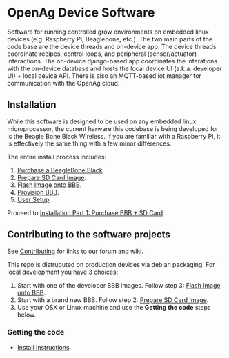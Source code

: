 # OpenAg Device Software
Software for running controlled grow environments on embedded linux devices (e.g. Raspberry Pi, Beaglebone, etc.). The two main parts of the code base are the device threads and on-device app. The device threads coordinate recipes, control loops, and peripheral (sensor/actuator) interactions. The on-device django-based app coordinates the interations with the on-device database and hosts the local device UI (a.k.a. developer UI) + local device API. There is also an MQTT-based iot manager for communication with the OpenAg cloud.

## Installation
While this software is designed to be used on any embedded linux microprocessor, the current harware this codebase is being developed for is the Beagle Bone Black Wireless. If you are familiar with a Raspberry Pi, it is effectively the same thing with a few minor differences.

The entire install process includes:
 1. [Purchase a BeagleBone Black](docs/purchase_bbb.md).
 2. [Prepare SD Card Image](docs/prepare_sd.md).
 3. [Flash Image onto BBB](docs/flash_bbb.md).
 4. [Provision BBB](docs/provision_bbb.md).
 5. [User Setup](docs/user_setup.md).

Proceed to [Installation Part 1: Purchase BBB + SD Card](docs/purchase_bbb.md)

## Contributing to the software projects
See [Contributing](docs/contributing.md) for links to our forum and wiki.

This repo is distrubuted on production devices via debian packaging. For local development you have 3 choices:
 1. Start with one of the developer BBB images.  Follow step 3: [Flash Image onto BBB](docs/flash_bbb.md).
 2. Start with a brand new BBB.  Follow step 2: [Prepare SD Card Image](docs/prepare_sd.md).
 3. Use your OSX or Linux machine and use the **Getting the code** steps below.


### Getting the code
 - [Install Instructions](docs/install.md)
